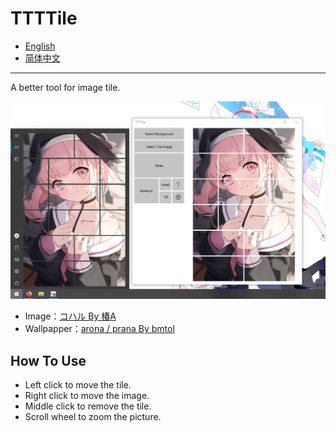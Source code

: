 # TTTTile

- [English](./README.md)
- [简体中文](./docs/README.zh_cn.md)

---

A better tool for image tile.

![](./docs/imgs/screenshot.png)

- Image：[コハル By 椿A](https://www.pixiv.net/artworks/116812013)
- Wallpapper：[arona / prana By bmtol](https://www.pixiv.net/artworks/109681008)

## How To Use

- Left click to move the tile.
- Right click to move the image.
- Middle click to remove the tile.
- Scroll wheel to zoom the picture.

